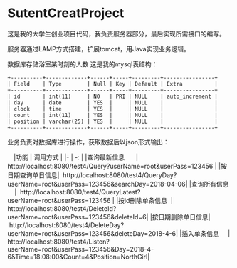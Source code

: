 # SutentCreatProject
这是我的大学生创业项目代码，我负责服务器部分，最后实现所需接口的编写。

服务器通过LAMP方式搭建，扩展tomcat，用Java实现业务逻辑。

数据库存储浴室某时刻的人数
这是我的mysql表结构：
```
+----------+-------------+------+-----+---------+----------------+
| Field    | Type        | Null | Key | Default | Extra          |
+----------+-------------+------+-----+---------+----------------+
| id       | int(11)     | NO   | PRI | NULL    | auto_increment |
| day      | date        | YES  |     | NULL    |                |
| clock    | time        | YES  |     | NULL    |                |
| count    | int(11)     | YES  |     | NULL    |                |
| position | varchar(25) | YES  |     | NULL    |                |
+----------+-------------+------+-----+---------+----------------+
```

业务负责对数据库进行操作，获取数据后以json形式输出：

　|功能 | 调用方式 |
|- |  -: |
|查询最新信息　   |  http://localhost:8080/test4/Query?userName=root&userPass=123456 |
|按日期查询单日信息|  http://localhost:8080/test4/QueryDay?userName=root&userPass=123456&searchDay=2018-04-06|
|查询所有信息     |  http://localhost:8080/test4/QueryLatest?userName=root&userPass=123456 |
|按id删除单条信息  | http://localhost:8080/test4/DeleteId?userName=root&userPass=123456&deleteId=6|
|按日期删除单日信息| http://localhost:8080/test4/DeleteDay?userName=root&userPass=123456&deleteDay=2018-4-6|
|插入单条信息     | http://localhost:8080/test4/Listen?userName=root&userPass=123456&Day=2018-4-6&Time=18:08:00&Count=4&Position=NorthGirl|
